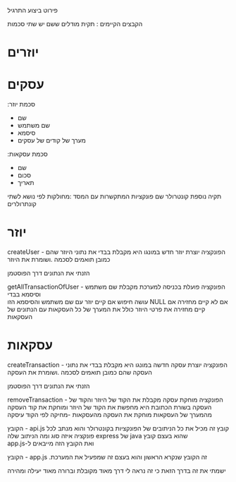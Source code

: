 פירוט ביצוע התרגיל 

הקבצים הקיימים
: תקית מודלים ששם יש שתי סכמות 
 # יוזרים 
 # עסקים 

:סכמת יוזר 
* שם
* שם משתמש
* סיסמא
* מערך של קודים של עסקים 

:סכמת עסקאות 
* שם
* סכום
* תאריך 

תקיה נוספת קונטרולר שם פונקציות המתקשרות עם המסד 
:מחולקות לפי נושא לשתי קונתרולרים

# יוזר
createUser - הפונקציה
 יוצרת יוזר חדש במונגו 
היא מקבלת בבדי את נתוני היוזר
שהם כמובן תואמים לסכמה 
.ושומרת את היוזר

הזנתי את הנתונים דרך הפוסטמן

getAllTransactionOfUser - הפונקציה
פועלת בכניסה למערכת 
מקבלת שם משתמש וסיסמא בבדי  
עושה חיפוש אם קיים יוזר עם שם משתמש והסיסמא הזו 
NULL אם לא קיים מחזירה
אם קיים מחזירה את פרטי היוזר 
כולל את המערך של כל העסקאות עם הנתונים של העסקאות


# עסקאות 
createTransaction - הפונקציה
יוצרת עסקה חדשה במונגו 
היא מקבלת בבדי את נתוני העסקה
שהם כמובן תואמים לסכמה 
.ושומרת את העסקה

הזנתי את הנתונים דרך הפוסטמן

removeTransaction - הפונקציה
מוחקת עסקה 
מקבלת את הקוד של היוזר והקוד של העסקה בשורת הכתובת
היא מחפשת את הקוד של היוזר ומוחקת את קוד העסקה מהמערך של העסקאות 
מוחקת את העסקה מהעסקאות -מחיקה לפי הקוד עיסקה

הקובץ - api.js
קובץ זה מכיל את כל הניתובים של הפונקציות בקונטרולר
והוא מנתב לכל פונקציה איזה סוג ומה הניתוב שלה   express של  java שהוא בעצם קובץ   
app.js-ואת הקובץ הזה מייבאים ל 

הקובץ - app.js 
.זה הקובץ שנקרא הראשון והוא בעצם זה שמפעיל את המערכת 


ישמתי את זה בדרך הזאת 
כי זה נראה לי דרך מאוד מקובלת וברורה
מאוד יעילה ומהירה 

